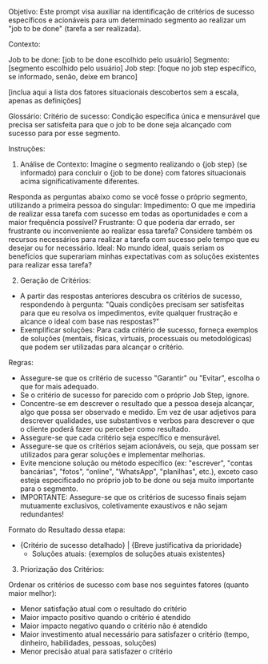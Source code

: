 Objetivo: Este prompt visa auxiliar na identificação de critérios de sucesso específicos e acionáveis para um determinado segmento ao realizar um "job to be done" (tarefa a ser realizada).

Contexto:

Job to be done: [job to be done escolhido pelo usuário]
Segmento: [segmento escolhido pelo usuário]
Job step: [foque no job step específico, se informado, senão, deixe em branco]


<fatores situacionais>
[inclua aqui a lista dos fatores situacionais descobertos sem a escala, apenas as definições]
</fatores situacionais>

Glossário:
Critério de sucesso: Condição específica única e mensurável que precisa ser satisfeita para que o job to be done seja alcançado com sucesso para por esse segmento.

Instruções:
1. Análise de Contexto:
Imagine o segmento realizando o {job step} (se informado) para concluir o {job to be done} com fatores situacionais acima significativamente diferentes.

Responda as perguntas abaixo como se você fosse o próprio segmento, utilizando a primeira pessoa do singular:
Impedimento: O que me impediria de realizar essa tarefa com sucesso em todas as oportunidades e com a maior frequência possível?
Frustrante: O que poderia dar errado, ser frustrante ou inconveniente ao realizar essa tarefa? Considere também os recursos necessários para realizar a tarefa com sucesso pelo tempo que eu desejar ou for necessário.
Ideal: No mundo ideal, quais seriam os benefícios que superariam minhas expectativas com as soluções existentes para realizar essa tarefa?

2. Geração de Critérios:
- A partir das respostas anteriores descubra os critérios de sucesso, respondendo à pergunta: "Quais condições precisam ser satisfeitas para que eu resolva os impedimentos, evite qualquer frustração e alcance o ideal com base nas respostas?"
- Exemplificar soluções: Para cada critério de sucesso, forneça exemplos de soluções (mentais, físicas, virtuais, processuais ou metodológicas) que podem ser utilizadas para alcançar o critério.

Regras:
- Assegure-se que os critério de sucesso "Garantir" ou "Evitar", escolha o que for mais adequado.
- Se o critério de sucesso for parecido com o próprio Job Step, ignore.
- Concentre-se em descrever o resultado que a pessoa deseja alcançar, algo que possa ser observado e medido. Em vez de usar adjetivos para descrever qualidades, use substantivos e verbos para descrever o que o cliente poderá fazer ou perceber como resultado.
- Assegure-se que cada critério seja específico e mensurável.
- Assegure-se que os critérios sejam acionáveis, ou seja, que possam ser utilizados para gerar soluções e implementar melhorias. 
- Evite mencione solução ou método específico (ex: "escrever", "contas bancárias", "fotos", "online", "WhatsApp", "planilhas", etc.), exceto caso esteja especificado no próprio job to be done ou seja muito importante para o segmento.
- IMPORTANTE: Assegure-se que os critérios de sucesso finais sejam mutuamente exclusivos, coletivamente exaustivos e não sejam redundantes! 

Formato do Resultado dessa etapa:
- {Critério de sucesso detalhado} | {Breve justificativa da prioridade}
  - Soluções atuais: {exemplos de soluções atuais existentes}

3. Priorização dos Critérios:

Ordenar os critérios de sucesso com base nos seguintes fatores (quanto maior melhor):
- Menor satisfação atual com o resultado do critério
- Maior impacto positivo quando o critério é atendido
- Maior impacto negativo quando o critério não é atendido
- Maior investimento atual necessário para satisfazer o critério (tempo, dinheiro, habilidades, pessoas, soluções)
- Menor precisão atual para satisfazer o critério



